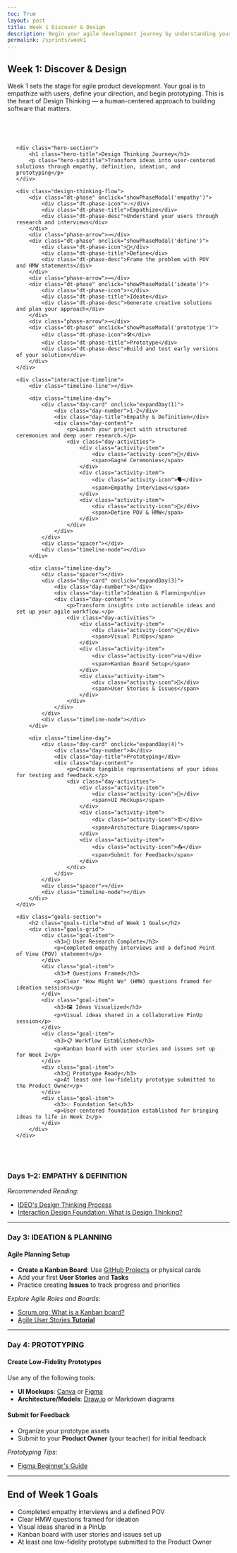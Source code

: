 ```yaml
---
toc: True
layout: post
title: Week 1 Discover & Design
description: Begin your agile development journey by understanding your users, defining problems, and prototyping early solutions. Use design thinking to build meaningful products.
permalink: /sprints/week1
---
```


<title>Week 1: Discover & Design Interactive Journey</title>

<style>
    .design-thinking-visualizer {
        font-family: -apple-system, BlinkMacSystemFont, 'Segoe UI', Roboto, sans-serif;
        max-width: 1200px;
        margin: 40px auto;
        padding: 20px;
        position: relative;
    }

    .hero-section {
        text-align: center;
        padding: 60px 20px;
        background: linear-gradient(135deg, #667eea 0%, #764ba2 100%);
        border-radius: 20px;
        margin-bottom: 40px;
        color: white;
        position: relative;
        overflow: hidden;
    }

    .hero-section::before {
        content: '';
        position: absolute;
        top: -50%;
        left: -50%;
        width: 200%;
        height: 200%;
        background: repeating-linear-gradient(
            45deg,
            transparent,
            transparent 2px,
            rgba(255,255,255,0.03) 2px,
            rgba(255,255,255,0.03) 4px
        );
        animation: float 20s linear infinite;
    }

    @keyframes float {
        0% { transform: translate(-50%, -50%) rotate(0deg); }
        100% { transform: translate(-50%, -50%) rotate(360deg); }
    }

    .hero-title {
        font-size: 3.5em;
        font-weight: 800;
        margin-bottom: 20px;
        background: linear-gradient(45deg, #ff6b6b, #4ecdc4, #45b7d1, #96ceb4);
        background-size: 300% 300%;
        -webkit-background-clip: text;
        -webkit-text-fill-color: transparent;
        background-clip: text;
        animation: gradientShift 4s ease infinite;
        position: relative;
        z-index: 2;
    }

    @keyframes gradientShift {
        0%, 100% { background-position: 0% 50%; }
        25% { background-position: 100% 50%; }
        50% { background-position: 50% 100%; }
        75% { background-position: 50% 0%; }
    }

    .hero-subtitle {
        font-size: 1.3em;
        opacity: 0.9;
        position: relative;
        z-index: 2;
        color: white;
    }

    .design-thinking-flow {
        display: flex;
        justify-content: space-between;
        align-items: center;
        margin: 60px 0;
        padding: 40px;
        background: linear-gradient(135deg, rgba(255,255,255,0.1), rgba(255,255,255,0.05));
        border-radius: 20px;
        backdrop-filter: blur(10px);
        border: 1px solid rgba(255,255,255,0.1);
        position: relative;
        overflow: hidden;
    }

    .dt-phase {
        flex: 1;
        text-align: center;
        padding: 20px;
        position: relative;
        cursor: pointer;
        transition: all 0.3s ease;
        border-radius: 15px;
        margin: 0 10px;
    }

    .dt-phase:hover {
        background: rgba(255,255,255,0.1);
        transform: translateY(-5px);
        box-shadow: 0 10px 30px rgba(0,0,0,0.1);
    }

    .dt-phase-icon {
        width: 80px;
        height: 80px;
        margin: 0 auto 15px;
        background: linear-gradient(135deg, #ff6b6b, #4ecdc4);
        border-radius: 50%;
        display: flex;
        align-items: center;
        justify-content: center;
        font-size: 2em;
        color: white;
        transition: all 0.3s ease;
        position: relative;
        overflow: hidden;
    }

    .dt-phase-icon::before {
        content: '';
        position: absolute;
        top: -50%;
        left: -50%;
        width: 200%;
        height: 200%;
        background: linear-gradient(45deg, transparent, rgba(255,255,255,0.2), transparent);
        transform: rotate(-45deg);
        transition: all 0.6s ease;
        opacity: 0;
    }

    .dt-phase:hover .dt-phase-icon::before {
        opacity: 1;
        animation: shimmer 1.5s ease;
    }

    @keyframes shimmer {
        0% { transform: translateX(-100%) translateY(-100%) rotate(-45deg); }
        100% { transform: translateX(100%) translateY(100%) rotate(-45deg); }
    }

    .dt-phase-title {
        font-size: 1.2em;
        font-weight: bold;
        margin-bottom: 10px;
        color: #333;
    }

    .dt-phase-desc {
        font-size: 0.9em;
        color: #666;
        line-height: 1.4;
    }

    .phase-arrow {
        color: #667eea;
        font-size: 2em;
        flex-shrink: 0;
        animation: pulse 2s ease infinite;
    }

    @keyframes pulse {
        0%, 100% { transform: scale(1); opacity: 0.7; }
        50% { transform: scale(1.1); opacity: 1; }
    }

    .interactive-timeline {
        position: relative;
        margin: 80px 0;
    }

    .timeline-line {
        position: absolute;
        left: 50%;
        top: 0;
        bottom: 0;
        width: 4px;
        background: linear-gradient(to bottom, #ff6b6b, #4ecdc4, #45b7d1, #96ceb4);
        transform: translateX(-50%);
        border-radius: 2px;
        z-index: 1;
    }

    .timeline-day {
        position: relative;
        margin: 60px 0;
        display: flex;
        align-items: center;
        opacity: 0;
        animation: slideIn 0.8s ease forwards;
    }

    .timeline-day:nth-child(2) { animation-delay: 0.2s; }
    .timeline-day:nth-child(3) { animation-delay: 0.4s; }
    .timeline-day:nth-child(4) { animation-delay: 0.6s; }
    .timeline-day:nth-child(5) { animation-delay: 0.8s; }

    @keyframes slideIn {
        from {
            opacity: 0;
            transform: translateY(30px);
        }
        to {
            opacity: 1;
            transform: translateY(0);
        }
    }

    .timeline-day:nth-child(odd) {
        flex-direction: row;
    }

    .timeline-day:nth-child(even) {
        flex-direction: row-reverse;
    }

    .day-card {
        width: 45%;
        background: linear-gradient(135deg, rgba(255,255,255,0.95), rgba(255,255,255,0.85));
        border-radius: 20px;
        padding: 30px;
        box-shadow: 0 20px 40px rgba(0,0,0,0.1);
        border: 1px solid rgba(255,255,255,0.3);
        position: relative;
        cursor: pointer;
        transition: all 0.4s cubic-bezier(0.175, 0.885, 0.32, 1.275);
        backdrop-filter: blur(10px);
    }

    .day-card:hover {
        transform: translateY(-10px) scale(1.02);
        box-shadow: 0 30px 60px rgba(0,0,0,0.15);
    }

    .day-card::before {
        content: '';
        position: absolute;
        top: -2px;
        left: -2px;
        right: -2px;
        bottom: -2px;
        background: linear-gradient(45deg, #ff6b6b, #4ecdc4, #45b7d1, #96ceb4);
        border-radius: 22px;
        z-index: -1;
        opacity: 0;
        transition: opacity 0.3s ease;
    }

    .day-card:hover::before {
        opacity: 1;
    }

    .day-number {
        position: absolute;
        top: -15px;
        right: 20px;
        width: 50px;
        height: 50px;
        background: linear-gradient(135deg, #667eea, #764ba2);
        border-radius: 50%;
        display: flex;
        align-items: center;
        justify-content: center;
        color: white;
        font-weight: bold;
        font-size: 1.2em;
        box-shadow: 0 10px 30px rgba(102, 126, 234, 0.3);
    }

    .day-title {
        font-size: 1.5em;
        font-weight: bold;
        margin-bottom: 15px;
        color: #333;
        background: linear-gradient(135deg, #667eea, #764ba2);
        -webkit-background-clip: text;
        -webkit-text-fill-color: transparent;
        background-clip: text;
    }

    .day-content {
        color: #555;
        line-height: 1.6;
    }

    .day-activities {
        margin-top: 20px;
    }

    .activity-item {
        display: flex;
        align-items: center;
        margin: 10px 0;
        padding: 10px;
        background: rgba(102, 126, 234, 0.1);
        border-radius: 10px;
        transition: all 0.3s ease;
        cursor: pointer;
    }

    .activity-item:hover {
        background: rgba(102, 126, 234, 0.2);
        transform: translateX(5px);
    }

    .activity-icon {
        width: 24px;
        height: 24px;
        margin-right: 12px;
        background: linear-gradient(135deg, #ff6b6b, #4ecdc4);
        border-radius: 50%;
        display: flex;
        align-items: center;
        justify-content: center;
        color: white;
        font-size: 0.8em;
        flex-shrink: 0;
    }

    .timeline-node {
        width: 20px;
        height: 20px;
        background: linear-gradient(135deg, #667eea, #764ba2);
        border-radius: 50%;
        position: absolute;
        left: 50%;
        top: 50%;
        transform: translate(-50%, -50%);
        z-index: 2;
        box-shadow: 0 0 20px rgba(102, 126, 234, 0.5);
        animation: glow 2s ease infinite alternate;
    }

    @keyframes glow {
        from { box-shadow: 0 0 20px rgba(102, 126, 234, 0.5); }
        to { box-shadow: 0 0 30px rgba(102, 126, 234, 0.8); }
    }

    .spacer {
        width: 10%;
    }

    .goals-section {
        margin-top: 80px;
        padding: 40px;
        background: linear-gradient(135deg, rgba(76, 175, 80, 0.1), rgba(139, 195, 74, 0.1));
        border-radius: 20px;
        border-left: 5px solid #4CAF50;
    }

    .goals-title {
        font-size: 2em;
        font-weight: bold;
        margin-bottom: 30px;
        color: #2E7D32;
        text-align: center;
    }

    .goals-grid {
        display: grid;
        grid-template-columns: repeat(auto-fit, minmax(300px, 1fr));
        gap: 20px;
    }

    .goal-item {
        background: white;
        padding: 20px;
        border-radius: 15px;
        box-shadow: 0 10px 30px rgba(0,0,0,0.1);
        transition: all 0.3s ease;
        position: relative;
        overflow: hidden;
    }

    .goal-item::before {
        content: '';
        position: absolute;
        top: 0;
        left: 0;
        width: 100%;
        height: 4px;
        background: linear-gradient(90deg, #4CAF50, #8BC34A);
    }

    .goal-item:hover {
        transform: translateY(-5px);
        box-shadow: 0 15px 40px rgba(0,0,0,0.15);
    }

    .goal-item h3 {
        color: #2E7D32 !important;
        margin-bottom: 10px;
    }

    .goal-item p {
        color: black !important;
    }

    .modal {
        display: none;
        position: fixed;
        top: 0;
        left: 0;
        width: 100%;
        height: 100%;
        background: rgba(0,0,0,0.8);
        z-index: 1000;
        backdrop-filter: blur(5px);
    }

    .modal-content {
        position: absolute;
        top: 50%;
        left: 50%;
        transform: translate(-50%, -50%);
        background: white;
        padding: 40px;
        border-radius: 20px;
        max-width: 600px;
        max-height: 80vh;
        overflow-y: auto;
        box-shadow: 0 30px 60px rgba(0,0,0,0.3);
    }

    .modal-content h1 {
        color: #333;
        font-size: 2em;
        margin-bottom: 20px;
        border-bottom: 3px solid #667eea;
        padding-bottom: 10px;
    }

    .modal-content h2 {
        color: #333 !important;
        font-size: 1.5em;
        margin-top: 25px;
        margin-bottom: 15px;
    }

    .modal-content h3 {
        color: #333 !important;
        font-size: 1.2em;
        margin-top: 20px;
        margin-bottom: 10px;
    }

    .modal-content p {
        color: white !important;
        line-height: 1.6;
        margin-bottom: 15px;
    }

    .modal-content ul {
        color: #333 !important;
        margin-bottom: 20px;
        padding-left: 20px;
    }

    .modal-content li {
        margin-bottom: 8px;
        line-height: 1.5;
        color: #333 !important;
    }

    .modal-content strong {
        color: white !important;
        background: #333 !important;
        padding: 2px 6px !important;
        border-radius: 4px !important;
    }

    .modal li::marker {
      color: black !important;
    }

    .day-content p {
      color: black !important;
    }
    
    .modal-content strong {
        color: #333;
    }

    .goal-item * {
      color: black;
    }

    .modal-close {
        position: absolute;
        top: 15px;
        right: 20px;
        font-size: 2em;
        cursor: pointer;
        color: #999;
        transition: color 0.3s ease;
    }

    .modal-close:hover {
        color: #333;
    }
    
    .dt-phase-title,
    .dt-phase-desc {
        color: white !important;
    }

    @media (max-width: 768px) {
        .design-thinking-flow {
            flex-direction: column;
            gap: 20px;
        }
        
        .phase-arrow {
            transform: rotate(90deg);
            margin: 10px 0;
        }
        
        .timeline-day {
            flex-direction: column !important;
        }
        
        .day-card {
            width: 100% !important;
            margin: 20px 0;
        }
        
        .timeline-line {
            left: 20px;
        }
        
        .timeline-node {
            left: 20px;
        }

        .modal-content {
            margin: 20px;
            max-width: calc(100% - 40px);
            max-height: calc(100% - 40px);
            padding: 30px 20px;
        }

        .hero-title {
            font-size: 2.5em;
        }
    }
</style>

## Week 1: Discover & Design

Week 1 sets the stage for agile product development. Your goal is to empathize with users, define your direction, and begin prototyping. This is the heart of Design Thinking — a human-centered approach to building software that matters.

<div class="design-thinking-visualizer">
    
    <div class="hero-section">
        <h1 class="hero-title">Design Thinking Journey</h1>
        <p class="hero-subtitle">Transform ideas into user-centered solutions through empathy, definition, ideation, and prototyping</p>
    </div>

    <div class="design-thinking-flow">
        <div class="dt-phase" onclick="showPhaseModal('empathy')">
            <div class="dt-phase-icon">💡</div>
            <div class="dt-phase-title">Empathize</div>
            <div class="dt-phase-desc">Understand your users through research and interviews</div>
        </div>
        <div class="phase-arrow">→</div>
        <div class="dt-phase" onclick="showPhaseModal('define')">
            <div class="dt-phase-icon">🎯</div>
            <div class="dt-phase-title">Define</div>
            <div class="dt-phase-desc">Frame the problem with POV and HMW statements</div>
        </div>
        <div class="phase-arrow">→</div>
        <div class="dt-phase" onclick="showPhaseModal('ideate')">
            <div class="dt-phase-icon">⚡</div>
            <div class="dt-phase-title">Ideate</div>
            <div class="dt-phase-desc">Generate creative solutions and plan your approach</div>
        </div>
        <div class="phase-arrow">→</div>
        <div class="dt-phase" onclick="showPhaseModal('prototype')">
            <div class="dt-phase-icon">🛠️</div>
            <div class="dt-phase-title">Prototype</div>
            <div class="dt-phase-desc">Build and test early versions of your solution</div>
        </div>
    </div>

    <div class="interactive-timeline">
        <div class="timeline-line"></div>
        
        <div class="timeline-day">
            <div class="day-card" onclick="expandDay(1)">
                <div class="day-number">1-2</div>
                <div class="day-title">Empathy & Definition</div>
                <div class="day-content">
                    <p>Launch your project with structured ceremonies and deep user research.</p>
                    <div class="day-activities">
                        <div class="activity-item">
                            <div class="activity-icon">🎯</div>
                            <span>Gagné Ceremonies</span>
                        </div>
                        <div class="activity-item">
                            <div class="activity-icon">🗣️</div>
                            <span>Empathy Interviews</span>
                        </div>
                        <div class="activity-item">
                            <div class="activity-icon">📝</div>
                            <span>Define POV & HMW</span>
                        </div>
                    </div>
                </div>
            </div>
            <div class="spacer"></div>
            <div class="timeline-node"></div>
        </div>

        <div class="timeline-day">
            <div class="spacer"></div>
            <div class="day-card" onclick="expandDay(3)">
                <div class="day-number">3</div>
                <div class="day-title">Ideation & Planning</div>
                <div class="day-content">
                    <p>Transform insights into actionable ideas and set up your agile workflow.</p>
                    <div class="day-activities">
                        <div class="activity-item">
                            <div class="activity-icon">📌</div>
                            <span>Visual PinUps</span>
                        </div>
                        <div class="activity-item">
                            <div class="activity-icon">📊</div>
                            <span>Kanban Board Setup</span>
                        </div>
                        <div class="activity-item">
                            <div class="activity-icon">📖</div>
                            <span>User Stories & Issues</span>
                        </div>
                    </div>
                </div>
            </div>
            <div class="timeline-node"></div>
        </div>

        <div class="timeline-day">
            <div class="day-card" onclick="expandDay(4)">
                <div class="day-number">4</div>
                <div class="day-title">Prototyping</div>
                <div class="day-content">
                    <p>Create tangible representations of your ideas for testing and feedback.</p>
                    <div class="day-activities">
                        <div class="activity-item">
                            <div class="activity-icon">🎨</div>
                            <span>UI Mockups</span>
                        </div>
                        <div class="activity-item">
                            <div class="activity-icon">🏗️</div>
                            <span>Architecture Diagrams</span>
                        </div>
                        <div class="activity-item">
                            <div class="activity-icon">📤</div>
                            <span>Submit for Feedback</span>
                        </div>
                    </div>
                </div>
            </div>
            <div class="spacer"></div>
            <div class="timeline-node"></div>
        </div>
    </div>

    <div class="goals-section">
        <h2 class="goals-title">End of Week 1 Goals</h2>
        <div class="goals-grid">
            <div class="goal-item">
                <h3>🎤 User Research Complete</h3>
                <p>Completed empathy interviews and a defined Point of View (POV) statement</p>
            </div>
            <div class="goal-item">
                <h3>❓ Questions Framed</h3>
                <p>Clear "How Might We" (HMW) questions framed for ideation sessions</p>
            </div>
            <div class="goal-item">
                <h3>🖼️ Ideas Visualized</h3>
                <p>Visual ideas shared in a collaborative PinUp session</p>
            </div>
            <div class="goal-item">
                <h3>📋 Workflow Established</h3>
                <p>Kanban board with user stories and issues set up for Week 2</p>
            </div>
            <div class="goal-item">
                <h3>🚀 Prototype Ready</h3>
                <p>At least one low-fidelity prototype submitted to the Product Owner</p>
            </div>
            <div class="goal-item">
                <h3>💡 Foundation Set</h3>
                <p>User-centered foundation established for bringing ideas to life in Week 2</p>
            </div>
        </div>
    </div>
</div>

<!-- Modal for detailed information -->
<div class="modal" id="phaseModal">
    <div class="modal-content">
        <span class="modal-close" onclick="closeModal()">&times;</span>
        <div id="modalContent"></div>
    </div>
</div>

<script>
    const phaseContent = {
        empathy: {
            title: "🤝 Empathy Phase",
            content: `
                <h2>Understanding Your Users</h2>
                <p>The empathy phase is about developing a deep understanding of your users' needs, thoughts, emotions, and motivations.</p>
                
                <h3>Key Activities:</h3>
                <ul>
                    <li><strong>User Interviews:</strong> Conduct 1-on-1 conversations with potential users</li>
                    <li><strong>Observation:</strong> Watch users in their natural environment</li>
                    <li><strong>Immersion:</strong> Experience the problem yourself</li>
                    <li><strong>Engagement:</strong> Connect with users on an emotional level</li>
                </ul>
                
                <h3>Questions to Ask:</h3>
                <ul>
                    <li>What challenges do users face?</li>
                    <li>What are their goals and motivations?</li>
                    <li>How do they currently solve these problems?</li>
                    <li>What emotions do they experience?</li>
                </ul>
                
                <h3>Deliverables:</h3>
                <ul>
                    <li>User personas</li>
                    <li>Empathy maps</li>
                    <li>Interview insights</li>
                    <li>User journey maps</li>
                </ul>
            `
        },
        define: {
            title: "🎯 Define Phase",
            content: `
                <h2>Framing the Problem</h2>
                <p>The define phase synthesizes your observations into a clear problem statement that guides your design direction.</p>
                
                <h3>Point of View (POV) Statement:</h3>
                <p><strong>Format:</strong> [User] needs [need] because [insight]</p>
                <p><strong>Example:</strong> Busy students need a quick way to find study groups because they struggle to connect with peers in large classes.</p>
                
                <h3>How Might We (HMW) Questions:</h3>
                <ul>
                    <li>Start with "How might we..."</li>
                    <li>Be specific enough to provide direction</li>
                    <li>Be broad enough to allow for creative solutions</li>
                    <li>Generate multiple HMW questions from one POV</li>
                </ul>
                
                <h3>Example HMW Questions:</h3>
                <ul>
                    <li>How might we make it easier for students to discover study opportunities?</li>
                    <li>How might we help students form meaningful academic connections?</li>
                    <li>How might we reduce the time it takes to organize study sessions?</li>
                </ul>
            `
        },
        ideate: {
            title: "⚡ Ideate Phase",
            content: `
                <h2>Generating Creative Solutions</h2>
                <p>The ideation phase focuses on generating a wide range of creative solutions to address your defined problem.</p>
                
                <h3>Brainstorming Techniques:</h3>
                <ul>
                    <li><strong>Brainstorming:</strong> Generate as many ideas as possible</li>
                    <li><strong>Mind Mapping:</strong> Visually connect related concepts</li>
                    <li><strong>Sketching:</strong> Draw out ideas quickly</li>
                    <li><strong>Storyboarding:</strong> Map user interactions over time</li>
                </ul>
                
                <h3>Rules for Effective Ideation:</h3>
                <ul>
                    <li>Defer judgment - no criticism during generation</li>
                    <li>Strive for quantity over quality initially</li>
                    <li>Build on others' ideas</li>
                    <li>Stay focused on your HMW questions</li>
                    <li>Be visual and get wild with ideas</li>
                </ul>
                
                <h3>Agile Planning Setup:</h3>
                <ul>
                    <li>Create Kanban boards (To Do, In Progress, Done)</li>
                    <li>Write user stories in the format: "As a [user], I want [goal] so that [benefit]"</li>
                    <li>Break stories into actionable tasks</li>
                    <li>Prioritize based on user value and effort</li>
                </ul>
            `
        },
        prototype: {
            title: "🛠️ Prototype Phase",
            content: `
                <h2>Building to Think</h2>
                <p>Prototyping is about creating tangible representations of your ideas to test and learn quickly.</p>
                
                <h3>Types of Prototypes:</h3>
                <ul>
                    <li><strong>Low-fidelity:</strong> Paper sketches, wireframes, basic mockups</li>
                    <li><strong>Digital mockups:</strong> Figma, Canva, or Sketch designs</li>
                    <li><strong>Interactive prototypes:</strong> Clickable demos</li>
                    <li><strong>System diagrams:</strong> Architecture and data flow visualizations</li>
                </ul>
                
                <h3>Prototyping Principles:</h3>
                <ul>
                    <li><strong>Start rough:</strong> Don't worry about perfection</li>
                    <li><strong>Focus on core functionality:</strong> Address your main HMW questions</li>
                    <li><strong>Make it testable:</strong> Users should be able to interact with key features</li>
                    <li><strong>Iterate quickly:</strong> Build, test, learn, repeat</li>
                </ul>
                
                <h3>Tools You Can Use:</h3>
                <ul>
                    <li><strong>UI Design:</strong> Figma, Canva, Sketch</li>
                    <li><strong>Diagramming:</strong> Draw.io, Lucidchart, Miro</li>
                    <li><strong>Paper prototyping:</strong> Pen, paper, sticky notes</li>
                    <li><strong>Code prototypes:</strong> HTML/CSS, React, etc.</li>
                </ul>
                
                <h3>Getting Feedback:</h3>
                <ul>
                    <li>Present to your Product Owner (teacher)</li>
                    <li>Test with potential users</li>
                    <li>Document what you learn</li>
                    <li>Plan improvements for the next iteration</li>
                </ul>
            `
        }
    };

    function showPhaseModal(phase) {
        const modal = document.getElementById('phaseModal');
        const modalContent = document.getElementById('modalContent');
        const content = phaseContent[phase];
        
        modalContent.innerHTML = `
            <h1>${content.title}</h1>
            ${content.content}
        `;
        
        modal.style.display = 'block';
        document.body.style.overflow = 'hidden';
    }

    function closeModal() {
        const modal = document.getElementById('phaseModal');
        modal.style.display = 'none';
        document.body.style.overflow = 'auto';
    }

    function expandDay(dayNumber) {
        // Add expansion functionality here
        console.log(`Expanding day ${dayNumber}`);
        // You could show more detailed information about each day
    }

    // Close modal when clicking outside
    window.onclick = function(event) {
        const modal = document.getElementById('phaseModal');
        if (event.target === modal) {
            closeModal();
        }
    }

    // Add some interactive animations on scroll
    function animateOnScroll() {
        const elements = document.querySelectorAll('.timeline-day');
        const windowHeight = window.innerHeight;
        
        elements.forEach(element => {
            const elementTop = element.getBoundingClientRect().top;
            const elementVisible = 150;
            
            if (elementTop < windowHeight - elementVisible) {
                element.style.animationPlayState = 'running';
            }
        });
    }

    window.addEventListener('scroll', animateOnScroll);
    
    // Initialize animations
    document.addEventListener('DOMContentLoaded', () => {
        animateOnScroll();
    });
</script>

### Days 1–2: EMPATHY & DEFINITION

*Recommended Reading:*

* [IDEO's Design Thinking Process](https://designthinking.ideo.com/)
* [Interaction Design Foundation: What is Design Thinking?](https://www.interaction-design.org/literature/topics/design-thinking)

---

### Day 3: IDEATION & PLANNING

#### Agile Planning Setup

* **Create a Kanban Board**: Use [GitHub Projects](https://docs.github.com/en/issues/planning-and-tracking-with-projects/learning-about-projects/about-projects) or physical cards
* Add your first **User Stories** and **Tasks**
* Practice creating **Issues** to track progress and priorities

 *Explore Agile Roles and Boards:*

* [Scrum.org: What is a Kanban board?](https://www.scrum.org/resources/what-is-kanban)
* [Agile User Stories ](https://www.mountaingoatsoftware.com/agile/user-stories)[**Tutorial**](https://www.mountaingoatsoftware.com/agile/user-stories)

---

### Day 4: PROTOTYPING

#### Create Low-Fidelity Prototypes

Use any of the following tools:

* **UI Mockups**: [Canva](https://www.canva.com/) or [Figma](https://www.figma.com/)
* **Architecture/Models**: [Draw.io](https://draw.io/) or Markdown diagrams

#### Submit for Feedback

* Organize your prototype assets
* Submit to your **Product Owner** (your teacher) for initial feedback

 *Prototyping Tips:*

* [Figma Beginner's Guide](https://help.figma.com/hc/en-us/articles/360040514073-Learn-Figma)

---

## End of Week 1 Goals

* Completed empathy interviews and a defined POV
* Clear HMW questions framed for ideation
* Visual ideas shared in a PinUp
* Kanban board with user stories and issues set up
* At least one low-fidelity prototype submitted to the Product Owner